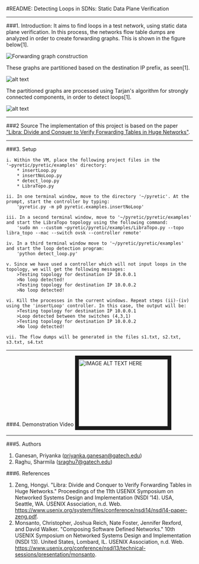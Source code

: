 #README: Detecting Loops in SDNs: Static Data Plane Verification

---
###1. Introduction:
It aims to find loops in a test network, using static data plane verification. In this process, the networks flow table dumps are analyzed in order to create forwarding graphs. This is shown in the figure below[1].

![Forwarding graph construction](https://github.gatech.edu/SDN-Lab/LoopDetection/raw/master/Process.png "Forwarding graph construction")


These graphs are partitioned based on the destination IP prefix, as seen[1].

![alt text](https://github.gatech.edu/SDN-Lab/LoopDetection/raw/master/Partitioning%20based%20on%20IP.png "Partitioning based on IP")


The partitioned graphs are processed using Tarjan's algorithm for strongly connected components, in order to detect loops[1].

![alt text](https://github.gatech.edu/SDN-Lab/LoopDetection/raw/master/Screen%20Shot%202014-12-10%20at%2012.00.57%20PM.png "Forwarding graphs with and without loops")


---
###2 Source
The implementation of this project is based on the paper ["Libra: Divide and Conquer to Verify Forwarding Tables in Huge Networks"](https://www.usenix.org/conference/nsdi14/technical-sessions/presentation/zeng). 

---
###3. Setup

	i. Within the VM, place the following project files in the '~pyretic/pyretic/examples' directory:
		* insertLoop.py
		* insertNoLoop.py
		* detect_loop.py
		* LibraTopo.py

	ii. In one terminal window, move to the directory '~/pyretic'. At the prompt, start the controller by typing:
		'pyretic.py -m p0 pyretic.examples.insertNoLoop'

	iii. In a second terminal window, move to '~/pyretic/pyretic/examples' and start the LibraTopo topology using the following command:
		'sudo mn --custom ~pyretic/pyretic/examples/LibraTopo.py --topo libra_topo --mac --switch ovsk --controller remote'

	iv. In a third terminal window move to '~/pyretic/pyretic/examples' and start the loop detection program:
		'python detect_loop.py'

	v. Since we have used a controller which will not input loops in the topology, we will get the following messages:
		>Testing topology for destination IP 10.0.0.1
		>No loop detected!
		>Testing topology for destination IP 10.0.0.2
		>No loop detected!

	vi. Kill the processes in the current windows. Repeat steps (ii)-(iv) using the 'insertLoop' controller. In this case, the output will be:
		>Testing topology for destination IP 10.0.0.1
		>Loop detected between the switches (4,3,1)
		>Testing topology for destination IP 10.0.0.2
		>No loop detected!

	vii. The flow dumps will be generated in the files s1.txt, s2.txt, s3.txt, s4.txt

---
###4. Demonstration Video
<a href="http://www.youtube.com/watch?feature=player_embedded&v=apSwy9G-kx4
" target="_blank"><img src="http://img.youtube.com/vi/apSwy9G-kx4/0.jpg" 
alt="IMAGE ALT TEXT HERE" width="240" height="180" border="10" /></a>

---
###5. Authors
1. Ganesan, Priyanka (priyanka.ganesan@gatech.edu)
2. Raghu, Sharmila (sraghu7@gatech.edu)

###6. References
1. Zeng, Hongyi. "Libra: Divide and Conquer to Verify Forwarding Tables in Huge Networks." Proceedings of the 11th USENIX Symposium on Networked Systems Design and Implementation (NSDI ’14). USA, Seattle, WA. USENIX Association, n.d. Web. <https://www.usenix.org/system/files/conference/nsdi14/nsdi14-paper-zeng.pdf>.
2. Monsanto, Christopher, Joshua Reich, Nate Foster, Jennifer Rexford, and David Walker. "Composing Software Defined Networks." 10th USENIX Symposium on Networked Systems Design and Implementation (NSDI 13). United States, Lombard, IL. USENIX Association, n.d. Web. <https://www.usenix.org/conference/nsdi13/technical-sessions/presentation/monsanto>.

